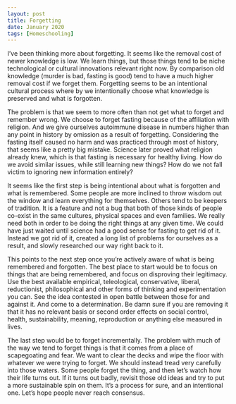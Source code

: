 ```yaml
---
layout: post
title: Forgetting
date: January 2020
tags: [Homeschooling]
---
```

I’ve been thinking more about forgetting. It seems like the removal cost of newer knowledge is low. We learn things, but those things tend to be niche technological or cultural innovations relevant right now. By comparison old knowledge (murder is bad, fasting is good) tend to have a much higher removal cost if we forget them. Forgetting seems to be an intentional cultural process where by we intentionally choose what knowledge is preserved and what is forgotten.

The problem is that we seem to more often than not get what to forget and remember wrong. We choose to forget fasting because of the affiliation with religion. And we give ourselves autoimmune disease in numbers higher than any point in history by omission as a result of forgetting. Considering the fasting itself caused no harm and was practiced through most of history, that seems like a pretty big mistake. Science later proved what religion already knew, which is that fasting is necessary for healthy living. How do we avoid similar issues, while still learning new things? How do we not fall victim to ignoring new information entirely?

It seems like the first step is being intentional about what is forgotten and what is remembered. Some people are more inclined to throw wisdom out the window and learn everything for themselves. Others tend to be keepers of tradition. It is a feature and not a bug that both of those kinds of people co-exist in the same cultures, physical spaces and even families. We really need both in order to be doing the right things at any given time. We could have just waited until science had a good sense for fasting to get rid of it. Instead we got rid of it, created a long list of problems for ourselves as a result, and slowly researched our way right back to it.

This points to the next step once you’re actively aware of what is being remembered and forgotten. The best place to start would be to focus on things that are being remembered, and focus on disproving their legitimacy. Use the best available empirical, teleological, conservative, liberal, reductionist, philosophical and other forms of thinking and experimentation you can. See the idea contested in open battle between those for and against it. And come to a determination. Be damn sure if you are removing it that it has no relevant basis or second order effects on social control, health, sustainability, meaning, reproduction or anything else measured in lives.

The last step would be to forget incrementally. The problem with much of the way we tend to forget things is that it comes from a place of scapegoating and fear. We want to clear the decks and wipe the floor with whatever we were trying to forget. We should instead tread very carefully into those waters. Some people forget the thing, and then let’s watch how their life turns out. If it turns out badly, revisit those old ideas and try to put a more sustainable spin on them. It’s a process for sure, and an intentional one. Let’s hope people never reach consensus.
